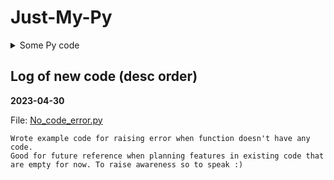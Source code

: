 # Just-My-Py
<details>
  <summary>Some Py code</summary>
Some of my code from 2020 MIT 6.00.1x course

And then new ways of having fun without any project in mind.
</details>

## Log of new code (desc order)

**2023-04-30**

File: [No_code_error.py](No_code_error.py)
```
Wrote example code for raising error when function doesn't have any code.
Good for future reference when planning features in existing code that are empty for now. To raise awareness so to speak :)
```
